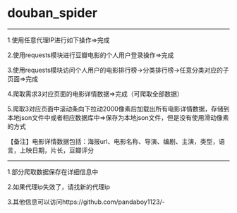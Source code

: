 # douban_spider
<hr>
1.使用任意代理IP进行如下操作=>完成

2.使用requests模块进行豆瓣电影的个人用户登录操作=>完成

3.使用requests模块访问个人用户的电影排行榜->分类排行榜->任意分类对应的子页面=>完成

4.爬取需求3对应页面的电影详情数据=>完成（可爬取全部数据）

5.爬取3对应页面中滚动条向下拉动2000像素后加载出所有电影详情数据，存储到本地json文件中或者相应数据库中=>保存为本地json文件，但是没有使用滑动像素的方式

【备注】电影详情数据包括：海报url、电影名称、导演、编剧、主演，类型，语言，上映日期，片长，豆瓣评分

<hr>
1.部分爬取数据保存在详细信息中

2.如果代理ip失效了，请找新的代理ip

3.其他信息可以访问https://github.com/pandaboy1123/-

